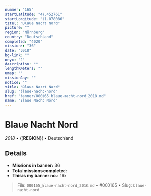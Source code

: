 ```yaml
---
nummer: "165"
startLatitude: "49.452761"
startLongitude: "11.078086"
titel: "Blaue Nacht Nord"
picture: ""
region: "Nürnberg"
country: "Deutschland"
completed: "4020"
missions: "36"
date: "2018"
bg-link: ""
onyx: "1"
description: ""
lengthKMeters: ""
umap: ""
missionDay: ""
notice: ""
title: "Blaue Nacht Nord"
slug: "blaue-nacht-nord"
href: "banner/000165_blaue-nacht-nord_2018.md"
name: "Blaue Nacht Nord"
---
```

# Blaue Nacht Nord

*2018* • {{__REGION__}} • Deutschland





## Details

- **Missions in banner:** 36
- **Total missions completed:** 
- **This is my banner no.:** 165






> File: `000165_blaue-nacht-nord_2018.md` • #000165 • Slug: `blaue-nacht-nord`
